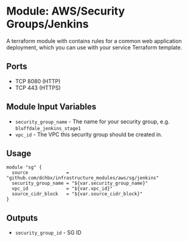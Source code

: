Module: AWS/Security Groups/Jenkins
================================

A terraform module with contains rules for a common web application deployment, which you can use with your service Terraform template.

Ports
-----
- TCP 8080 (HTTP)
- TCP 443 (HTTPS)


Module Input Variables
----------------------

- `security_group_name` - The name for your security group, e.g. `bluffdale_jenkins_stage1`
- `vpc_id`              - The VPC this security group should be created in.

Usage
-----

```hcl
module "sg" {
  source              = "github.com/dchbx/infrastructure_modules/aws/sg/jenkins"
  security_group_name = "${var.security_group_name}"
  vpc_id              = "${var.vpc_id}"
  source_cidr_block   = "${var.source_cidr_block}"
}
```

Outputs
-------

- `security_group_id` - SG ID
